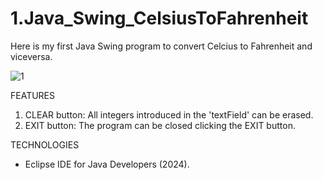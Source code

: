 # 1.Java_Swing_CelsiusToFahrenheit
Here is my first Java Swing program to convert Celcius to Fahrenheit and viceversa.

![1](https://github.com/user-attachments/assets/7dc6be2e-3652-4a45-ae9d-50577bea6ad3)

FEATURES

1. CLEAR button: All integers introduced in the 'textField' can be erased.
2. EXIT button: The program can be closed clicking the EXIT button.

TECHNOLOGIES

- Eclipse IDE for Java Developers (2024).
